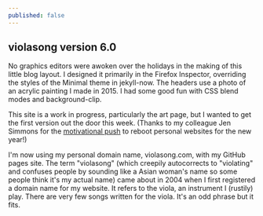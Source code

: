 ```yaml
---
published: false
---
```

## violasong version 6.0

No graphics editors were awoken over the holidays in the making of this little blog layout. I designed it primarily in the Firefox Inspector, overriding the styles of the Minimal theme in jekyll-now. The headers use a photo of an acrylic painting I made in 2015. I had some good fun with CSS blend modes and background-clip.

This site is a work in progress, particularly the art page, but I wanted to get the first version out the door this week. (Thanks to my colleague Jen Simmons for the [motivational push](https://twitter.com/jensimmons/status/943513574026174464) to reboot personal websites for the new year!)

I'm now using my personal domain name, violasong.com, with my GitHub pages site. The term "violasong" (which creepily autocorrects to "violating" and confuses people by sounding like a Asian woman's name so some people think it's my actual name) came about in 2004 when I first registered a domain name for my website. It refers to the viola, an instrument I (rustily) play. There are very few songs written for the viola. It's an odd phrase but it fits.
